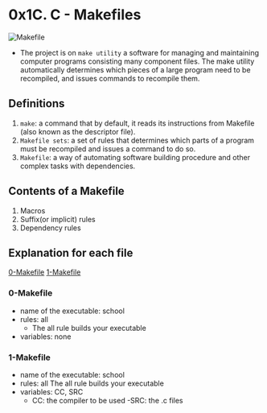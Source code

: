 # 0x1C. C - Makefiles
![Makefile](https://s3.amazonaws.com/intranet-projects-files/holbertonschool-low_level_programming/273/giphy-2.gif)
- The project is on `make utility` a software for managing and maintaining
computer programs consisting many component files. The make utility
automatically determines which pieces of a large program need to be
recompiled, and issues commands to recompile them.
## Definitions
1. `make`: a command that by default, it reads its instructions from Makefile (also known as the descriptor file).
2. `Makefile sets`: a set of rules that determines which parts of a program must be recompiled and issues a command to do so.
3. `Makefile`: a way of automating software building procedure and other
complex tasks with dependencies. 
## Contents of a Makefile
1. Macros
2. Suffix(or implicit)
rules
3. Dependency rules

## Explanation for each file
[0-Makefile](#0-Makefile)
[1-Makefile](#1-Makefile)


### 0-Makefile
- name of the executable: school
- rules: all
	- The all rule builds your executable
- variables: none
### 1-Makefile
- name of the executable: school
- rules: all
	The all rule builds your executable
- variables: CC, SRC
	- CC: the compiler to be used
	-SRC: the .c files
